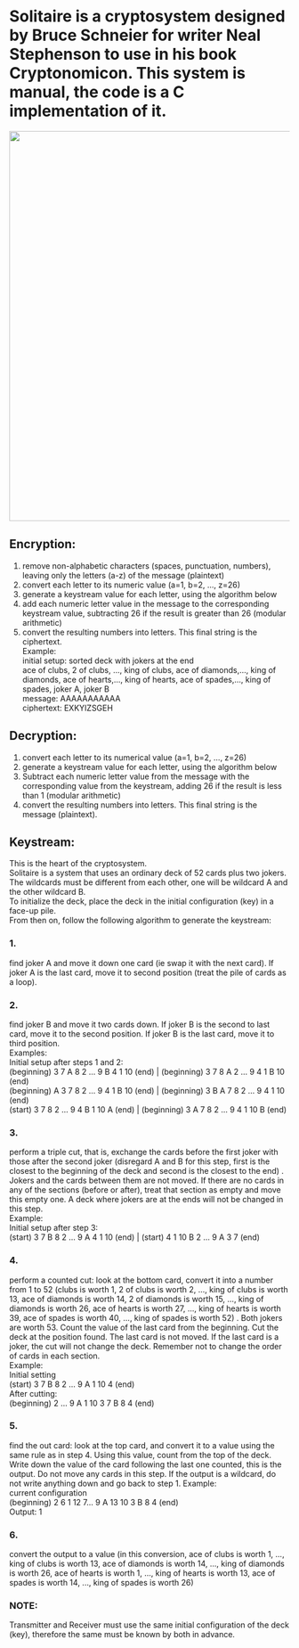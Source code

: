 # Solitaire is a cryptosystem designed by Bruce Schneier for writer Neal Stephenson to use in his book Cryptonomicon. This system is manual, the code is a C implementation of it.  


<div align="center">
<img src="https://user-images.githubusercontent.com/112017191/217660340-b350ca52-495a-4163-a4c7-fbea0b0b0ade.png" width="700px" />
</div>   


## Encryption:
1. remove non-alphabetic characters (spaces, punctuation, numbers), leaving only the letters (a-z) of the message (plaintext)  
2. convert each letter to its numeric value (a=1, b=2, ..., z=26)  
3. generate a keystream value for each letter, using the algorithm below  
4. add each numeric letter value in the message to the corresponding keystream value, subtracting 26 if the result is greater than 26 (modular arithmetic)
5. convert the resulting numbers into letters. This final string is the ciphertext.  
Example:  
initial setup: sorted deck with jokers at the end  
ace of clubs, 2 of clubs, ..., king of clubs, ace of diamonds,..., king of diamonds, ace of hearts,..., king of hearts, ace of spades,..., king of spades, joker A, joker B  
message: AAAAAAAAAAA  
ciphertext: EXKYIZSGEH  


## Decryption:
 1. convert each letter to its numerical value (a=1, b=2, ..., z=26)  
 2. generate a keystream value for each letter, using the algorithm below  
 3. Subtract each numeric letter value from the message with the corresponding value from the keystream, adding 26 if the result is less than 1 (modular arithmetic)  
 4. convert the resulting numbers into letters. This final string is the message (plaintext).  


## Keystream:
This is the heart of the cryptosystem.  
Solitaire is a system that uses an ordinary deck of 52 cards plus two jokers.  
The wildcards must be different from each other, one will be wildcard A and the other wildcard B.  
To initialize the deck, place the deck in the initial configuration (key) in a face-up pile.  
From then on, follow the following algorithm to generate the keystream:  

### 1.
find joker A and move it down one card (ie swap it with the next card). If joker A is the last card, move it to second position (treat the pile of cards as a loop).  

### 2. 
find joker B and move it two cards down. If joker B is the second to last card, move it to the second position. If joker B is the last card, move it to third position.  
Examples:  
Initial setup after steps 1 and 2:  
(beginning) 3 7 A 8 2 ... 9 B 4 1 10 (end) | (beginning) 3 7 8 A 2 ... 9 4 1 B 10 (end)  
(beginning) A 3 7 8 2 ... 9 4 1 B 10 (end) | (beginning) 3 B A 7 8 2 ... 9 4 1 10 (end)  
(start) 3 7 8 2 ... 9 4 B 1 10 A (end) | (beginning) 3 A 7 8 2 ... 9 4 1 10 B (end)  

### 3. 
perform a triple cut, that is, exchange the cards before the first joker with those after the second joker (disregard A and B for this step, first is the closest to the beginning of the deck and second is the closest to the end) . Jokers and the cards between them are not moved. If there are no cards in any of the sections (before or after), treat that section as empty and move this empty one. A deck where jokers are at the ends will not be changed in this step.  
Example:  
Initial setup after step 3:  
(start) 3 7 B 8 2 ... 9 A 4 1 10 (end) | (start) 4 1 10 B 2 ... 9 A 3 7 (end)  

### 4. 
perform a counted cut: look at the bottom card, convert it into a number from 1 to 52 (clubs is worth 1, 2 of clubs is worth 2, ..., king of clubs is worth 13, ace of diamonds is worth 14, 2 of diamonds is worth 15, ..., king of diamonds is worth 26, ace of hearts is worth 27, ..., king of hearts is worth 39, ace of spades is worth 40, ..., king of spades is worth 52) . Both jokers are worth 53. Count the value of the last card from the beginning. Cut the deck at the position found. The last card is not moved. If the last card is a joker, the cut will not change the deck. Remember not to change the order of cards in each section.  
Example:  
Initial setting  
(start) 3 7 B 8 2 ... 9 A 1 10 4 (end)  
After cutting:  
(beginning) 2 ... 9 A 1 10 3 7 B 8 4 (end)  

### 5. 
find the out card: look at the top card, and convert it to a value using the same rule as in step 4. Using this value, count from the top of the deck. Write down the value of the card following the last one counted, this is the output. Do not move any cards in this step. If the output is a wildcard, do not write anything down and go back to step 1.
Example:  
current configuration  
(beginning) 2 6 1 12 7... 9 A 13 10 3 B 8 4 (end)  
Output: 1  

### 6. 
convert the output to a value (in this conversion, ace of clubs is worth 1, ..., king of clubs is worth 13, ace of diamonds is worth 14, ..., king of diamonds is worth 26, ace of hearts is worth 1, ..., king of hearts is worth 13, ace of spades is worth 14, ..., king of spades is worth 26)  

### NOTE:
Transmitter and Receiver must use the same initial configuration of the deck (key), therefore the same must be known by both in advance.
